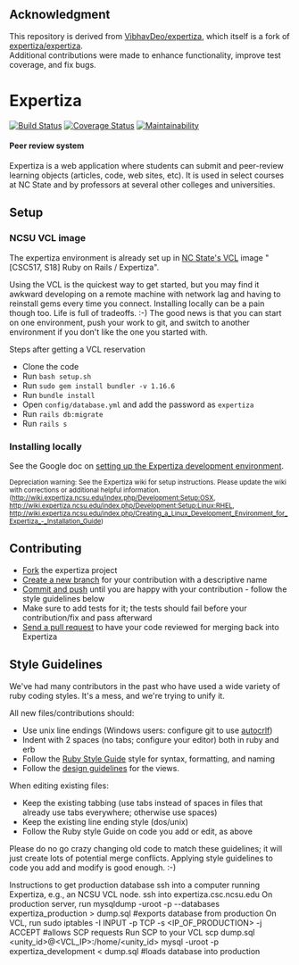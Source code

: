 ## Acknowledgment

This repository is derived from [VibhavDeo/expertiza](https://github.com/VibhavDeo/expertiza), which itself is a fork of [expertiza/expertiza](https://github.com/expertiza/expertiza).  
Additional contributions were made to enhance functionality, improve test coverage, and fix bugs.

Expertiza
=========

[![Build Status](https://travis-ci.org/expertiza/expertiza.svg?branch=main)](https://travis-ci.org/expertiza/expertiza)
[![Coverage Status](https://coveralls.io/repos/github/expertiza/expertiza/badge.svg?branch=main)](https://coveralls.io/github/expertiza/expertiza?branch=main)
[![Maintainability](https://api.codeclimate.com/v1/badges/23b8a211854207919986/maintainability)](https://codeclimate.com/github/expertiza/expertiza/maintainability)

#### Peer review system

Expertiza is a web application where students can submit and peer-review learning objects (articles, code, web sites, etc). It is used in select courses at NC State and by professors at several other colleges and universities.

Setup
-----

### NCSU VCL image

The expertiza environment is already set up in [NC State's VCL](https://vcl.ncsu.edu) image "[CSC517, S18] Ruby on Rails / Expertiza".

Using the VCL is the quickest way to get started, but you may find it awkward developing on a remote machine
with network lag and having to reinstall gems every time you connect. Installing locally can be a pain though too.
Life is full of tradeoffs. :-) The good news is that you can start on one environment, push your work to git,
and switch to another environment if you don't like the one you started with.

Steps after getting a VCL reservation
  * Clone the code
  * Run `bash setup.sh`
  * Run `sudo gem install bundler -v 1.16.6`
  * Run `bundle install`
  * Open `config/database.yml` and add the password as `expertiza`
  * Run `rails db:migrate`
  * Run `rails s`


### Installing locally

See the Google doc on [setting up the Expertiza development environment](https://docs.google.com/document/d/1tXmwju6R7KQbvycku-bdXxa6rXSUN4BMyvjY3ROmMSw/edit).


<sub>Depreciation warning: See the Expertiza wiki for setup instructions. Please update the wiki with corrections or additional helpful information. (http://wiki.expertiza.ncsu.edu/index.php/Development:Setup:OSX, http://wiki.expertiza.ncsu.edu/index.php/Development:Setup:Linux:RHEL, http://wiki.expertiza.ncsu.edu/index.php/Creating_a_Linux_Development_Environment_for_Expertiza_-_Installation_Guide)</sub>

Contributing
------------

 * [Fork](http://help.github.com/fork-a-repo/) the expertiza project
 * [Create a new branch](http://progit.org/book) for your contribution with a descriptive name
 * [Commit and push](http://progit.org/book) until you are happy with your contribution - follow the style guidelines below
 * Make sure to add tests for it; the tests should fail before your contribution/fix and pass afterward
 * [Send a pull request](http://help.github.com/send-pull-requests) to have your code reviewed for merging back into Expertiza

Style Guidelines
----------------

We've had many contributors in the past who have used a wide variety of ruby coding styles. It's a mess, and we're trying to unify it.

All new files/contributions should:

 * Use unix line endings (Windows users: configure git to use [autocrlf](http://help.github.com/line-endings))
 * Indent with 2 spaces (no tabs; configure your editor) both in ruby and erb
 * Follow the [Ruby Style Guide](https://github.com/bbatsov/ruby-style-guide) style for syntax, formatting, and naming
 * Follow the [design guidelines](https://github.com/expertiza/expertiza/blob/main/design_document.md) for the views.

When editing existing files:

 * Keep the existing tabbing (use tabs instead of spaces in files that already use tabs everywhere; otherwise use spaces)
 * Keep the existing line ending style (dos/unix)
 * Follow the Ruby style Guide on code you add or edit, as above

Please do no go crazy changing old code to match these guidelines; it will just create lots of potential merge conflicts.
Applying style guidelines to code you add and modify is good enough. :-)


Instructions to get production database ssh into a computer running Expertiza, e.g., an NCSU VCL node. 
ssh into expertiza.csc.ncsu.edu 
On production server, run mysqldump -uroot -p --databases expertiza_production > dump.sql #exports database from production 
On VCL, run sudo iptables -I INPUT -p TCP -s <IP_OF_PRODUCTION> -j ACCEPT #allows SCP requests 
Run SCP to your VCL scp dump.sql <unity_id>@<VCL_IP>:/home/<unity_id> 
mysql -uroot -p expertiza_development < dump.sql #loads database into production
